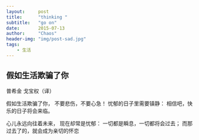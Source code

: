 ```yaml
---
layout:     post
title:      "thinking "
subtitle:   "go on"
date:       2015-07-13
author:     "Chaos"
header-img: "img/post-sad.jpg"
tags:
    - 生活
---
```




## 假如生活欺骗了你
普希金
戈宝权（译）

假如生活欺骗了你，
不要悲伤，不要心急！
忧郁的日子里需要镇静：
相信吧，快乐的日子将会来临。

心儿永远向往着未来，
现在却常是忧郁：
一切都是瞬息，一切都将会过去；
而那过去了的，就会成为亲切的怀恋


